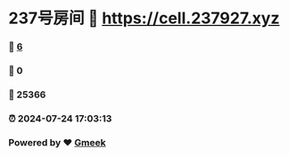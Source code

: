 # 237号房间 :link: https://cell.237927.xyz 
### :page_facing_up: [6](https://cell.237927.xyz/tag.html) 
### :speech_balloon: 0 
### :hibiscus: 25366 
### :alarm_clock: 2024-07-24 17:03:13 
### Powered by :heart: [Gmeek](https://github.com/Meekdai/Gmeek)
